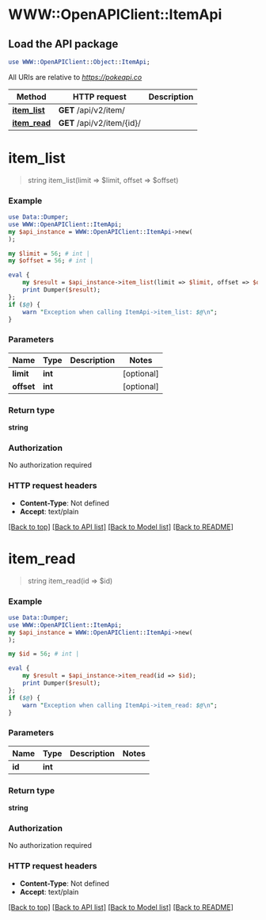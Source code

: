 # WWW::OpenAPIClient::ItemApi

## Load the API package
```perl
use WWW::OpenAPIClient::Object::ItemApi;
```

All URIs are relative to *https://pokeapi.co*

Method | HTTP request | Description
------------- | ------------- | -------------
[**item_list**](ItemApi.md#item_list) | **GET** /api/v2/item/ | 
[**item_read**](ItemApi.md#item_read) | **GET** /api/v2/item/{id}/ | 


# **item_list**
> string item_list(limit => $limit, offset => $offset)



### Example
```perl
use Data::Dumper;
use WWW::OpenAPIClient::ItemApi;
my $api_instance = WWW::OpenAPIClient::ItemApi->new(
);

my $limit = 56; # int | 
my $offset = 56; # int | 

eval {
    my $result = $api_instance->item_list(limit => $limit, offset => $offset);
    print Dumper($result);
};
if ($@) {
    warn "Exception when calling ItemApi->item_list: $@\n";
}
```

### Parameters

Name | Type | Description  | Notes
------------- | ------------- | ------------- | -------------
 **limit** | **int**|  | [optional] 
 **offset** | **int**|  | [optional] 

### Return type

**string**

### Authorization

No authorization required

### HTTP request headers

 - **Content-Type**: Not defined
 - **Accept**: text/plain

[[Back to top]](#) [[Back to API list]](../README.md#documentation-for-api-endpoints) [[Back to Model list]](../README.md#documentation-for-models) [[Back to README]](../README.md)

# **item_read**
> string item_read(id => $id)



### Example
```perl
use Data::Dumper;
use WWW::OpenAPIClient::ItemApi;
my $api_instance = WWW::OpenAPIClient::ItemApi->new(
);

my $id = 56; # int | 

eval {
    my $result = $api_instance->item_read(id => $id);
    print Dumper($result);
};
if ($@) {
    warn "Exception when calling ItemApi->item_read: $@\n";
}
```

### Parameters

Name | Type | Description  | Notes
------------- | ------------- | ------------- | -------------
 **id** | **int**|  | 

### Return type

**string**

### Authorization

No authorization required

### HTTP request headers

 - **Content-Type**: Not defined
 - **Accept**: text/plain

[[Back to top]](#) [[Back to API list]](../README.md#documentation-for-api-endpoints) [[Back to Model list]](../README.md#documentation-for-models) [[Back to README]](../README.md)

